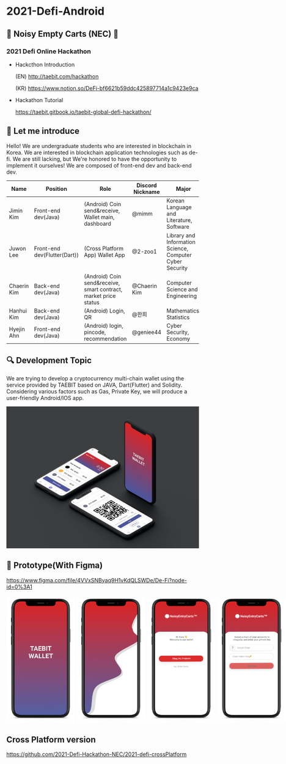 # 2021-Defi-Android
## 🛒 Noisy Empty Carts (NEC) 🛒
### 2021 Defi Online Hackathon

* Hackcthon Introduction

  (EN) http://taebit.com/hackathon 

  (KR) https://www.notion.so/DeFi-bf6621b59ddc425897714a1c9423e9ca

* Hackathon Tutorial

  https://taebit.gitbook.io/taebit-global-defi-hackathon/
  
## 🤩 Let me introduce
Hello! We are undergraduate students who are interested in blockchain in Korea. 
We are interested in blockchain application technologies such as de-fi.
We are still lacking, but We're honored to have the opportunity to implement it ourselves!
We are composed of front-end dev and back-end dev.

| Name 	| Position 	| Role 	| Discord Nickname | Major |
|------	|----------	|------	|---------	|---	|
| Jimin Kim |  Front-end dev(Java) 	| (Android) Coin send&receive, Wallet main, dashboard	| @mimm | Korean Language and Literature, Software	|
| Juwon Lee | Front-end dev(Flutter(Dart))	| (Cross Platform App) Wallet App | @2-zoo1 | Library and Information Science, Computer Cyber Security |
| Chaerin Kim | Back-end dev(Java)	| (Android) Coin send&receive, smart contract, market price status | @Chaerin Kim  	| Computer Science and Engineering |
| Hanhui Kim | Back-end dev(Java) | (Android) Login, QR	| @한희	| Mathematics, Statistics |
| Hyejin Ahn	| Front-end dev(Java) 	| (Android) login, pincode, recommendation	| @geniee44 	| Cyber Security, Economy |


## 🔍 Development Topic
We are trying to develop a cryptocurrency multi-chain wallet using the service provided by TAEBIT based on JAVA, Dart(Flutter) and Solidity. Considering various factors such as Gas, Private Key, we will produce a user-friendly Android/IOS app.

<img src="/img/Taebitwallet.jpg"  width="700">


## 🎨 Prototype(With Figma)
https://www.figma.com/file/4VVxSNByaq9H1vKdQLSWDe/De-Fi?node-id=0%3A1

<nobr><img src="/img/login (4).png"  width="180">
<img src="/img/login (2).png"  width="180">
<img src="/img/login (5).png"  width="180">
<img src="/img/login (6).png"  width="180">
<img src="/img/login (7).png"  width="180">
<img src="/img/login (8).png"  width="180">
<img src="/img/login (9).png"  width="180">
<img src="/img/login (10).png"  width="180">
<img src="/img/login (3).png"  width="180">
<img src="/img/login (1).png"  width="180">
<img src="/img/login (11).png"  width="180">
<img src="/img/login (12).png"  width="180">
<img src="/img/main (5).png"  width="180">
<img src="/img/main (6).png"  width="180">
<img src="/img/main (7).png"  width="180">
<img src="/img/main (8).png"  width="180">
<img src="/img/main (9).png"  width="180">
<img src="/img/main (10).png"  width="180">
<img src="/img/main (3).png"  width="180">
<img src="/img/main (1).png"  width="180"></nobr>

## Cross Platform version
https://github.com/2021-Defi-Hackathon-NEC/2021-defi-crossPlatform
